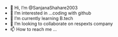 - 👋 Hi, I’m @SanjanaShahare2003
- 👀 I’m interested in ...coding with github
- 🌱 I’m currently learning B.tech
- 💞️ I’m looking to collaborate on respexts company
- 📫 How to reach me ...

<!---
SanjanaShahare2003/SanjanaShahare2003 is a ✨ special ✨ repository because its `README.md` (this file) appears on your GitHub profile.
You can click the Preview link to take a look at your changes.
--->
